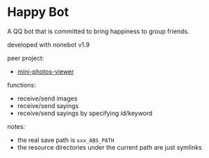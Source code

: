 # Happy Bot

A QQ bot that is committed to bring happiness to group friends.

developed with nonebot v1.9

peer project:
+ [mini-photos-viewer](https://github.com/PumpkinDemo/mini-Photos-Viewer)

functions:
+ receive/send images
+ receive/send sayings
+ receive/send sayings by specifying id/keyword

notes:
+ the real save path is `xxx_ABS_PATH`
+ the resource directories under the current path are just symlinks